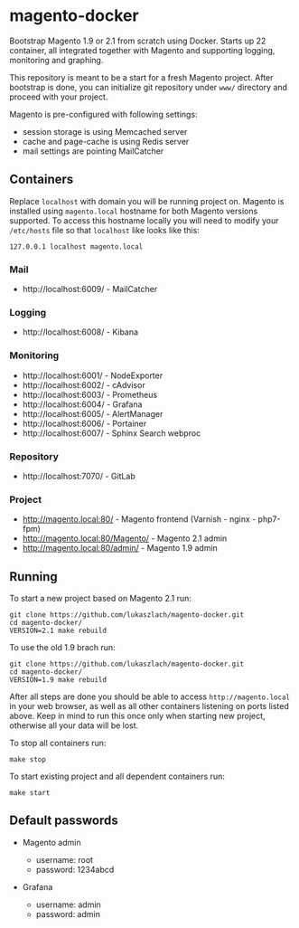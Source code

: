 # magento-docker

Bootstrap Magento 1.9 or 2.1 from scratch using Docker. Starts up 22 container, all integrated together with Magento and supporting logging, monitoring and graphing.

This repository is meant to be a start for a fresh Magento project. After bootstrap is done, you can initialize git repository under `www/` directory and proceed with your project.

Magento is pre-configured with following settings:

 * session storage is using Memcached server
 * cache and page-cache is using Redis server
 * mail settings are pointing MailCatcher

## Containers

Replace `localhost` with domain you will be running project on. Magento is installed using `magento.local` hostname for both Magento versions supported. To access this hostname locally you will need to modify your `/etc/hosts` file so that `localhost` like looks like this:

```
127.0.0.1 localhost magento.local
```

### Mail

- http://localhost:6009/ - MailCatcher

### Logging

- http://localhost:6008/ - Kibana

### Monitoring

- http://localhost:6001/ - NodeExporter
- http://localhost:6002/ - cAdvisor
- http://localhost:6003/ - Prometheus
- http://localhost:6004/ - Grafana
- http://localhost:6005/ - AlertManager
- http://localhost:6006/ - Portainer
- http://localhost:6007/ - Sphinx Search webproc

### Repository

- http://localhost:7070/ - GitLab

### Project

- http://magento.local:80/ - Magento frontend (Varnish - nginx - php7-fpm)
- http://magento.local:80/Magento/ - Magento 2.1 admin
- http://magento.local:80/admin/ - Magento 1.9 admin

## Running

To start a new project based on Magento 2.1 run:

```
git clone https://github.com/lukaszlach/magento-docker.git
cd magento-docker/
VERSION=2.1 make rebuild
```

To use the old 1.9 brach run:

```
git clone https://github.com/lukaszlach/magento-docker.git
cd magento-docker/
VERSION=1.9 make rebuild
```

After all steps are done you should be able to access `http://magento.local` in your web browser, as well as all other containers listening on ports listed above. Keep in mind to run this once only when starting new project, otherwise all your data will be lost.

To stop all containers run:

```
make stop
```

To start existing project and all dependent containers run:

```
make start
```

## Default passwords

* Magento admin
  * username: root
  * password: 1234abcd

* Grafana
  * username: admin
  * password: admin